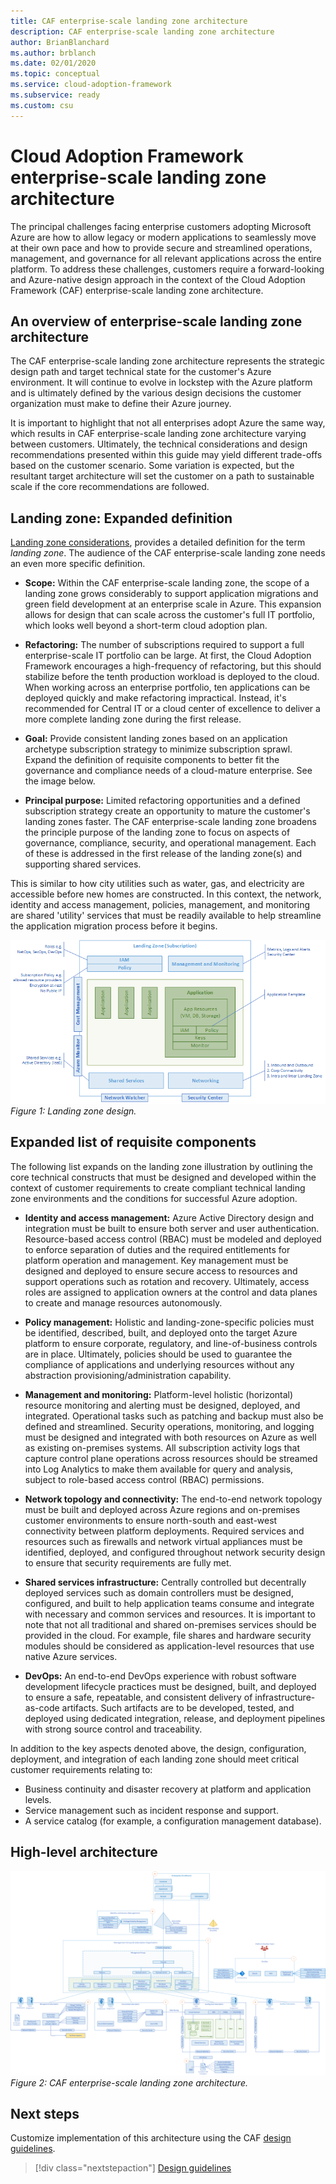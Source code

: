 ```yaml
---
title: CAF enterprise-scale landing zone architecture
description: CAF enterprise-scale landing zone architecture
author: BrianBlanchard
ms.author: brblanch
ms.date: 02/01/2020
ms.topic: conceptual
ms.service: cloud-adoption-framework
ms.subservice: ready
ms.custom: csu
---
```


<!-- cSpell:ignore rkuehfus CAF HSMs -->

# Cloud Adoption Framework enterprise-scale landing zone architecture

The principal challenges facing enterprise customers adopting Microsoft Azure are how to allow legacy or modern applications to seamlessly move at their own pace and how to provide secure and streamlined operations, management, and governance for all relevant applications across the entire platform. To address these challenges, customers require a forward-looking and Azure-native design approach in the context of the Cloud Adoption Framework (CAF) enterprise-scale landing zone architecture.

## An overview of enterprise-scale landing zone architecture

The CAF enterprise-scale landing zone architecture represents the strategic design path and target technical state for the customer's Azure environment. It will continue to evolve in lockstep with the Azure platform and is ultimately defined by the various design decisions the customer organization must make to define their Azure journey.

It is important to highlight that not all enterprises adopt Azure the same way, which results in CAF enterprise-scale landing zone architecture varying between customers. Ultimately, the technical considerations and design recommendations presented within this guide may yield different trade-offs based on the customer scenario. Some variation is expected, but the resultant target architecture will set the customer on a path to sustainable scale if the core recommendations are followed.

## Landing zone: Expanded definition

[Landing zone considerations](../../ready/considerations/index.md), provides a detailed definition for the term _landing zone_. The audience of the CAF enterprise-scale landing zone needs an even more specific definition.

- **Scope:** Within the CAF enterprise-scale landing zone, the scope of a landing zone grows considerably to support application migrations and green field development at an enterprise scale in Azure. This expansion allows for design that can scale across the customer's full IT portfolio, which looks well beyond a short-term cloud adoption plan.

- **Refactoring:** The number of subscriptions required to support a full enterprise-scale IT portfolio can be large. At first, the Cloud Adoption Framework encourages a high-frequency of refactoring, but this should stabilize before the tenth production workload is deployed to the cloud. When working across an enterprise portfolio, ten applications can be deployed quickly and make refactoring impractical. Instead, it's recommended for Central IT or a cloud center of excellence to deliver a more complete landing zone during the first release.

- **Goal:** Provide consistent landing zones based on an application archetype subscription strategy to minimize subscription sprawl. Expand the definition of requisite components to better fit the governance and compliance needs of a cloud-mature enterprise. See the image below.

- **Principal purpose:** Limited refactoring opportunities and a defined subscription strategy create an opportunity to mature the customer's landing zones faster. The CAF enterprise-scale landing zone broadens the principle purpose of the landing zone to focus on aspects of governance, compliance, security, and operational management. Each of these is addressed in the first release of the landing zone(s) and supporting shared services.

This is similar to how city utilities such as water, gas, and electricity are accessible before new homes are constructed. In this context, the network, identity and access management, policies, management, and monitoring are shared 'utility' services that must be readily available to help streamline the application migration process before it begins.

![Landing zone](./media/lz-design.png)
_Figure 1: Landing zone design._

## Expanded list of requisite components

The following list expands on the landing zone illustration by outlining the core technical constructs that must be designed and developed within the context of customer requirements to create compliant technical landing zone environments and the conditions for successful Azure adoption.

- **Identity and access management:** Azure Active Directory design and integration must be built to ensure both server and user authentication. Resource-based access control (RBAC) must be modeled and deployed to enforce separation of duties and the required entitlements for platform operation and management. Key management must be designed and deployed to ensure secure access to resources and support operations such as rotation and recovery. Ultimately, access roles are assigned to application owners at the control and data planes to create and manage resources autonomously.

- **Policy management:** Holistic and landing-zone-specific policies must be identified, described, built, and deployed onto the target Azure platform to ensure corporate, regulatory, and line-of-business controls are in place. Ultimately, policies should be used to guarantee the compliance of applications and underlying resources without any abstraction provisioning/administration capability.

- **Management and monitoring:** Platform-level holistic (horizontal) resource monitoring and alerting must be designed, deployed, and integrated. Operational tasks such as patching and backup must also be defined and streamlined. Security operations, monitoring, and logging must be designed and integrated with both resources on Azure as well as existing on-premises systems. All subscription activity logs that capture control plane operations across resources should be streamed into Log Analytics to make them available for query and analysis, subject to role-based access control (RBAC) permissions.

- **Network topology and connectivity:** The end-to-end network topology must be built and deployed across Azure regions and on-premises customer environments to ensure north-south and east-west connectivity between platform deployments. Required services and resources such as firewalls and network virtual appliances must be identified, deployed, and configured throughout network security design to ensure that security requirements are fully met.

- **Shared services infrastructure:** Centrally controlled but decentrally deployed services such as domain controllers must be designed, configured, and built to help application teams consume and integrate with necessary and common services and resources. It is important to note that not all traditional and shared on-premises services should be provided in the cloud. For example, file shares and hardware security modules should be considered as application-level resources that use native Azure services.

- **DevOps:** An end-to-end DevOps experience with robust software development lifecycle practices must be designed, built, and deployed to ensure a safe, repeatable, and consistent delivery of infrastructure-as-code artifacts. Such artifacts are to be developed, tested, and deployed using dedicated integration, release, and deployment pipelines with strong source control and traceability.

In addition to the key aspects denoted above, the design, configuration, deployment, and integration of each landing zone should meet critical customer requirements relating to:

- Business continuity and disaster recovery at platform and application levels.
- Service management such as incident response and support.
- A service catalog (for example, a configuration management database).

## High-level architecture

![CAF enterprise-scale landing zone architecture](./media/ns-arch.png)
_Figure 2: CAF enterprise-scale landing zone architecture._

## Next steps

Customize implementation of this architecture using the CAF [design guidelines](./design-guidelines.md).

> [!div class="nextstepaction"]
> [Design guidelines](./design-guidelines.md)
